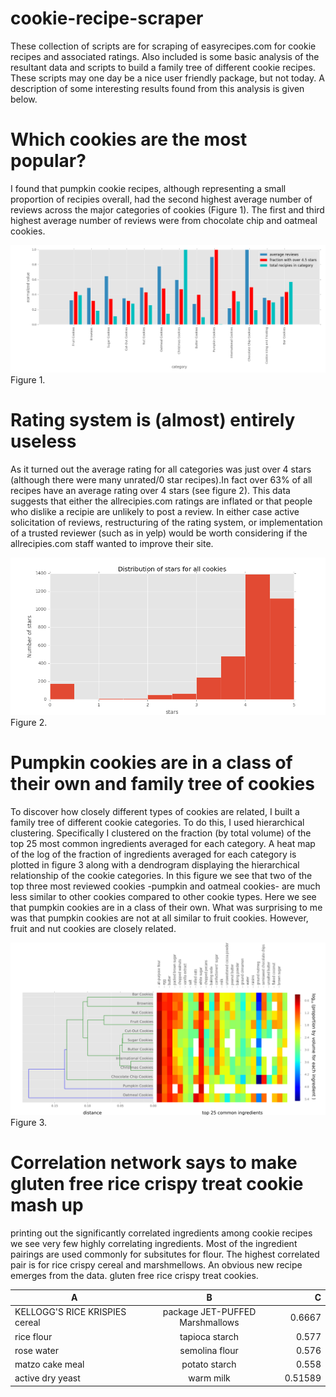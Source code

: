 # cookie-recipe-scraper

These collection of scripts are for scraping of easyrecipes.com for cookie recipes and associated ratings. Also included is some basic analysis of the resultant data and scripts to build a family tree of different cookie recipes. These scripts may one day be a nice user friendly package, but not today. A description of some interesting results found from this analysis is given below.

# Which cookies are the most popular?
I found that pumpkin cookie recipes, although representing a small proportion of recipies overall, had the second highest average number of reviews across the major categories of cookies (Figure 1). The first and third highest average number of reviews were from chocolate chip and oatmeal cookies.

![alt tag](https://github.com/jrhouser/cookie-recipe-scraper/blob/master/figure_1.png)
Figure 1.

# Rating system is (almost) entirely useless 
As it turned out the average rating for all categories was just over 4 stars (although there were many unrated/0 star recipes).In fact over 63% of all recipes have an average rating over 4 stars (see figure 2). This data suggests that either the allrecipies.com ratings are inflated or that people who dislike a recipie are unlikely to post a review. In either case active solicitation of reviews, restructuring of the rating system, or implementation of a trusted reviewer (such as in yelp) would be worth considering if the allrecipies.com staff wanted to improve their site. 

![alt tag](https://github.com/jrhouser/cookie-recipe-scraper/blob/master/figure2.png)
Figure 2.

# Pumpkin cookies are in a class of their own and family tree of cookies
To discover how closely different types of cookies are related, I built a family tree of different cookie categories. To do this,  I used hierarchical clustering. Specifically I clustered on the fraction (by total volume) of the top 25 most common ingredients averaged for each category. A heat map of the log of the fraction of ingredients averaged for each category is plotted in figure 3 along with a dendrogram displaying the hierarchical relationship of the cookie categories.  In this figure we see that two of the top three most reviewed cookies -pumpkin and oatmeal cookies- are much less similar to other cookies compared to other cookie types. Here we see that pumpkin cookies are in a class of their own. What was surprising to me was that pumpkin cookies are not at all similar to fruit cookies. However, fruit and nut cookies are closely related. 

![alt tag](https://github.com/jrhouser/cookie-recipe-scraper/blob/master/figure3.png)
Figure 3.


# Correlation network says to make gluten free rice crispy treat cookie mash up

printing out the significantly correlated ingredients among cookie recipes we see very few highly correlating ingredients.
Most of the ingredient pairings are used commonly for subsitutes for flour. The highest correlated pair is for rice crispy cereal and marshmellows. An obvious new recipe emerges from the data. gluten free rice crispy treat cookies.


| A        |B           | C  |
| ------------- |:-------------:| -----:|
| KELLOGG'S RICE KRISPIES cereal      | package JET-PUFFED Marshmallows | 0.6667 |
| rice flour      | tapioca starch      |   0.577 |
| rose water | semolina flour      |    0.576 |
| matzo cake meal | potato starch | 0.558 |
| active dry yeast | warm milk | 0.51589 |

